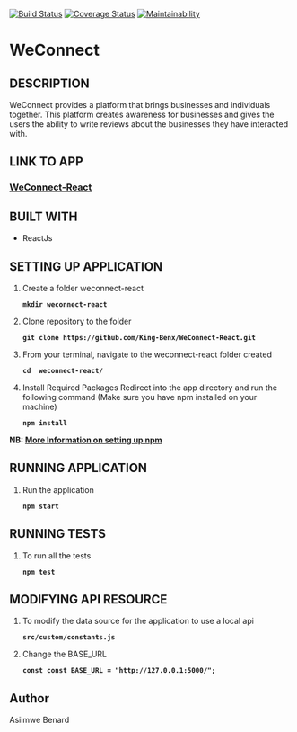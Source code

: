 [![Build Status](https://travis-ci.org/King-Benx/WeConnect-React.svg?branch=master)](https://travis-ci.org/King-Benx/WeConnect-React) [![Coverage Status](https://coveralls.io/repos/github/King-Benx/WeConnect-React/badge.svg?branch=master)](https://coveralls.io/github/King-Benx/WeConnect-React?branch=master)
[![Maintainability](https://api.codeclimate.com/v1/badges/7db8dcb37c4b7ae00475/maintainability)](https://codeclimate.com/github/King-Benx/WeConnect-React/maintainability)
# WeConnect

## DESCRIPTION

WeConnect provides a platform that brings businesses and individuals together. This platform
creates awareness for businesses and gives the users the ability to write reviews about the
businesses they have interacted with.

## LINK TO APP
### [WeConnect-React](https://weconnect-reactjs.herokuapp.com)


## BUILT WITH

* ReactJs

## SETTING UP APPLICATION

1. Create a folder weconnect-react

    **```mkdir weconnect-react```**

2. Clone repository to the folder

    **```git clone https://github.com/King-Benx/WeConnect-React.git```**

3. From your terminal, navigate to the weconnect-react folder created

     **```cd  weconnect-react/```**


4. Install Required Packages Redirect into the app directory and run the following command (Make sure you have npm installed on your machine)

    **```npm install```**

**NB: [More Information on setting up npm](https://docs.npmjs.com/cli/install)**

## RUNNING APPLICATION

1. Run the application

    **```npm start```**

## RUNNING TESTS

1. To run all the tests

    **```npm test```**

## MODIFYING API RESOURCE
1. To modify the data source for the application to use a local api
    
   **```src/custom/constants.js```**

2. Change the BASE_URL 

   **```const const BASE_URL = "http://127.0.0.1:5000/";```**
## Author

Asiimwe Benard
